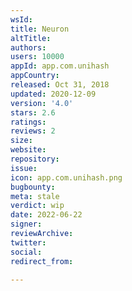 ```yaml
---
wsId: 
title: Neuron
altTitle: 
authors: 
users: 10000
appId: app.com.unihash
appCountry: 
released: Oct 31, 2018
updated: 2020-12-09
version: '4.0'
stars: 2.6
ratings: 
reviews: 2
size: 
website: 
repository: 
issue: 
icon: app.com.unihash.png
bugbounty: 
meta: stale
verdict: wip
date: 2022-06-22
signer: 
reviewArchive: 
twitter: 
social: 
redirect_from: 

---
```


